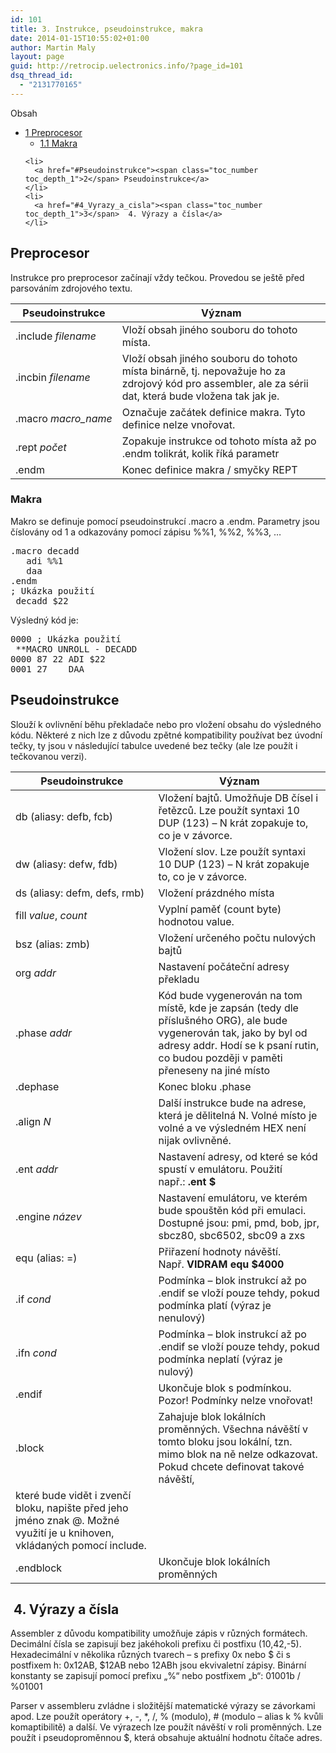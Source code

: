 ```yaml
---
id: 101
title: 3. Instrukce, pseudoinstrukce, makra
date: 2014-01-15T10:55:02+01:00
author: Martin Maly
layout: page
guid: http://retrocip.uelectronics.info/?page_id=101
dsq_thread_id:
  - "2131770165"
---
```

<div id="toc_container" class="toc_wrap_right no_bullets">
  <p class="toc_title">
    Obsah
  </p>
  
  <ul class="toc_list">
    <li>
      <a href="#Preprocesor"><span class="toc_number toc_depth_1">1</span> Preprocesor</a><ul>
        <li>
          <a href="#Makra"><span class="toc_number toc_depth_2">1.1</span> Makra</a>
        </li>
      </ul>
    </li>
    
    <li>
      <a href="#Pseudoinstrukce"><span class="toc_number toc_depth_1">2</span> Pseudoinstrukce</a>
    </li>
    <li>
      <a href="#4_Vyrazy_a_cisla"><span class="toc_number toc_depth_1">3</span>  4. Výrazy a čísla</a>
    </li>
  </ul>
</div>

## <span id="Preprocesor">Preprocesor</span>

Instrukce pro preprocesor začínají vždy tečkou. Provedou se ještě před parsováním zdrojového textu.

| Pseudoinstrukce     | Význam                                                                                                                                                |
| ------------------- | ----------------------------------------------------------------------------------------------------------------------------------------------------- |
| .include _filename_ | Vloží obsah jiného souboru do tohoto místa.                                                                                                           |
| .incbin _filename_  | Vloží obsah jiného souboru do tohoto místa binárně, tj. nepovažuje ho za zdrojový kód pro assembler, ale za sérii dat, která bude vložena tak jak je. |
| .macro _macro_name_ | Označuje začátek definice makra. Tyto definice nelze vnořovat.                                                                                        |
| .rept _počet_       | Zopakuje instrukce od tohoto místa až po .endm tolikrát, kolik říká parametr                                                                          |
| .endm               | Konec definice makra / smyčky REPT                                                                                                                    |

### <span id="Makra">Makra</span>

Makro se definuje pomocí pseudoinstrukcí .macro a .endm. Parametry jsou číslovány od 1 a odkazovány pomocí zápisu %%1, %%2, %%3, …

<pre>.macro decadd
   adi %%1
   daa
.endm
; Ukázka použití
 decadd $22</pre>

Výsledný kód je:

<pre>0000 ; Ukázka použití 
 **MACRO UNROLL - DECADD
0000 87 22 ADI $22 
0001 27    DAA</pre>

## <span id="Pseudoinstrukce">Pseudoinstrukce</span>

Slouží k ovlivnění běhu překladače nebo pro vložení obsahu do výsledného kódu. Některé z nich lze z důvodu zpětné kompatibility používat bez úvodní tečky, ty jsou v následující tabulce uvedené bez tečky (ale lze použít i tečkovanou verzi).

| Pseudoinstrukce              | Význam                                                                                                                                                                                                                                                                                  |
| ---------------------------- | --------------------------------------------------------------------------------------------------------------------------------------------------------------------------------------------------------------------------------------------------------------------------------------- |
| db (aliasy: defb, fcb)       | Vložení bajtů. Umožňuje DB čísel i řetězců. Lze použít syntaxi 10 DUP (123) – N krát zopakuje to, co je v závorce.                                                                                                                                                                      |
| dw (aliasy: defw, fdb)       | Vložení slov. Lze použít syntaxi 10 DUP (123) – N krát zopakuje to, co je v závorce.                                                                                                                                                                                                    |
| ds (aliasy: defm, defs, rmb) | Vložení prázdného místa                                                                                                                                                                                                                                                                 |
| fill _value_, _count_        | Vyplní paměť (count byte) hodnotou value.                                                                                                                                                                                                                                               |
| bsz (alias: zmb)             | Vložení určeného počtu nulových bajtů                                                                                                                                                                                                                                                   |
| org _addr_                   | Nastavení počáteční adresy překladu                                                                                                                                                                                                                                                     |
| .phase _addr_                | Kód bude vygenerován na tom místě, kde je zapsán (tedy dle příslušného ORG), ale bude vygenerován tak, jako by byl od adresy addr. Hodí se k psaní rutin, co budou později v paměti přeneseny na jiné místo                                                                             |
| .dephase                     | Konec bloku .phase                                                                                                                                                                                                                                                                      |
| .align _N_                   | Další instrukce bude na adrese, která je dělitelná N. Volné místo je volné a ve výsledném HEX není nijak ovlivněné.                                                                                                                                                                     |
| .ent _addr_                  | Nastavení adresy, od které se kód spustí v emulátoru. Použití např.: **.ent $**                                                                                                                                                                                                         |
| .engine _název_              | Nastavení emulátoru, ve kterém bude spouštěn kód při emulaci. Dostupné jsou: pmi, pmd, bob, jpr, sbcz80, sbc6502, sbc09 a zxs                                                                                                                                                           |
| equ (alias: =)               | Přiřazení hodnoty návěští. Např. **VIDRAM equ $4000**                                                                                                                                                                                                                                   |
| .if _cond_                   | Podmínka – blok instrukcí až po .endif se vloží pouze tehdy, pokud podmínka platí (výraz je nenulový)                                                                                                                                                                                   |
| .ifn _cond_                  | Podmínka – blok instrukcí až po .endif se vloží pouze tehdy, pokud podmínka neplatí (výraz je nulový)                                                                                                                                                                                   |
| .endif                       | Ukončuje blok s podmínkou. Pozor! Podmínky nelze vnořovat!                                                                                                                                                                                                                              |
| .block                       | Zahajuje blok lokálních proměnných. Všechna návěští v tomto bloku jsou lokální, tzn. mimo blok na ně nelze odkazovat. Pokud chcete definovat takové návěští,  
které bude vidět i zvenčí bloku, napište před jeho jméno znak @. Možné využití je u knihoven, vkládaných pomocí include. |
| .endblock                    | Ukončuje blok lokálních proměnných                                                                                                                                                                                                                                                      |

## <span id="4_Vyrazy_a_cisla"> 4. Výrazy a čísla</span>

Assembler z důvodu kompatibility umožňuje zápis v různých formátech. Decimální čísla se zapisují bez jakéhokoli prefixu či postfixu (10,42,-5). Hexadecimální v několika různých tvarech – s prefixy 0x nebo $ či s postfixem h: 0x12AB, $12AB nebo 12ABh jsou ekvivaletní zápisy. Binární konstanty se zapisují pomocí prefixu „%“ nebo postfixem „b“: 01001b / %01001

Parser v assembleru zvládne i složitější matematické výrazy se závorkami apod. Lze použít operátory +, -, *, /, % (modulo), # (modulo – alias k % kvůli komaptibilitě) a další. Ve výrazech lze použít návěští v roli proměnných. Lze použít i pseudoproměnnou $, která obsahuje aktuální hodnotu čítače adres.